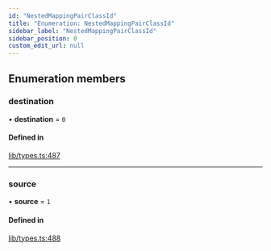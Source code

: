 ```yaml
---
id: "NestedMappingPairClassId"
title: "Enumeration: NestedMappingPairClassId"
sidebar_label: "NestedMappingPairClassId"
sidebar_position: 0
custom_edit_url: null
---
```


## Enumeration members

### destination

• **destination** = `0`

#### Defined in

[lib/types.ts:487](https://github.com/ttshivers/mapper/blob/efc4cb9d/packages/core/src/lib/types.ts#L487)

___

### source

• **source** = `1`

#### Defined in

[lib/types.ts:488](https://github.com/ttshivers/mapper/blob/efc4cb9d/packages/core/src/lib/types.ts#L488)
